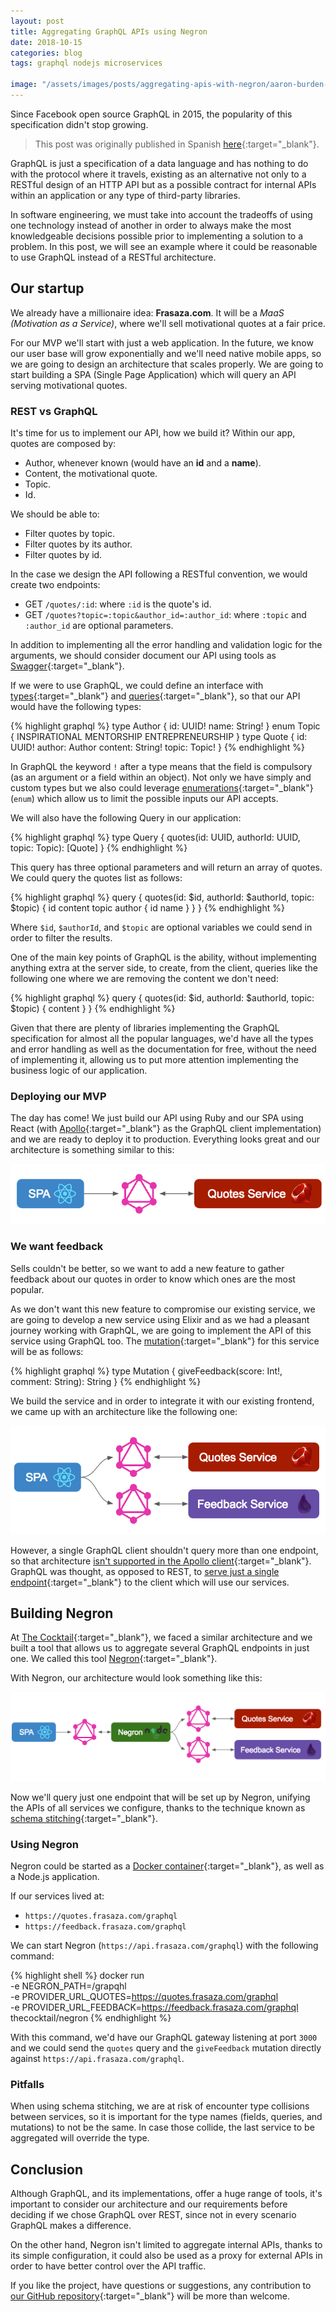 ```yaml
---
layout: post
title: Aggregating GraphQL APIs using Negron
date: 2018-10-15
categories: blog
tags: graphql nodejs microservices

image: "/assets/images/posts/aggregating-apis-with-negron/aaron-burden-718998-unsplash.jpg"
---
```


Since Facebook open source GraphQL in 2015, the popularity of this specification didn't stop growing.

> This post was originally published in Spanish [here](https://thecocktail.engineering/agregando-apis-graphql-con-negron-3ba1a75d8440){:target="\_blank"}.

GraphQL is just a specification of a data language and has nothing to do with the protocol where it travels, existing as an alternative not only to a RESTful design of an HTTP API but as a possible contract for internal APIs within an application or any type of third-party libraries.

In software engineering, we must take into account the tradeoffs of using one technology instead of another in order to always make the most knowledgeable decisions possible prior to implementing a solution to a problem. In this post, we will see an example where it could be reasonable to use GraphQL instead of a RESTful architecture.

## Our startup

We already have a millionaire idea: **Frasaza.com**. It will be a _MaaS (Motivation as a Service)_, where we'll sell motivational quotes at a fair price.

For our MVP we'll start with just a web application. In the future, we know our user base will grow exponentially and we'll need native mobile apps, so we are going to design an architecture that scales properly. We are going to start building a SPA (Single Page Application) which will query an API serving motivational quotes.

### REST vs GraphQL

It's time for us to implement our API, how we build it? Within our app, quotes are composed by:

- Author, whenever known (would have an **id** and a **name**).
- Content, the motivational quote.
- Topic.
- Id.

We should be able to:

- Filter quotes by topic.
- Filter quotes by its author.
- Filter quotes by id.

In the case we design the API following a RESTful convention, we would create two endpoints:

- GET `/quotes/:id`: where `:id` is the quote's id.
- GET `/quotes?topic=:topic&author_id=:author_id`: where `:topic` and `:author_id` are optional parameters.

In addition to implementing all the error handling and validation logic for the arguments, we should consider document our API using tools as [Swagger](https://swagger.io/){:target="\_blank"}.

If we were to use GraphQL, we could define an interface with [types](https://graphql.org/learn/schema/#type-system){:target="\_blank"} and [queries](https://graphql.org/learn/queries/#fields){:target="\_blank"}, so that our API would have the following types:

{% highlight graphql %}
type Author {
  id: UUID!
  name: String!
}
enum Topic {
  INSPIRATIONAL
  MENTORSHIP
  ENTREPRENEURSHIP
}
type Quote {
  id: UUID!
  author: Author
  content: String!
  topic: Topic!
}
{% endhighlight %}

In GraphQL the keyword `!` after a type means that the field is compulsory (as an argument or a field within an object). Not only we have simply and custom types but we also could leverage [enumerations](https://graphql.org/learn/schema/#enumeration-types){:target="\_blank"} (`enum`) which allow us to limit the possible inputs our API accepts.

We will also have the following Query in our application:

{% highlight graphql %}
type Query {
 quotes(id: UUID, authorId: UUID, topic: Topic): [Quote]
}
{% endhighlight %}

This query has three optional parameters and will return an array of quotes. We could query the quotes list as follows:

{% highlight graphql %}
query {
  quotes(id: $id, authorId: $authorId, topic: $topic) {
    id
    content
    topic
    author {
      id
      name
    }
  }
}
{% endhighlight %}

Where `$id`, `$authorId`, and `$topic` are optional variables we could send in order to filter the results.

One of the main key points of GraphQL is the ability, without implementing anything extra at the server side, to create, from the client, queries like the following one where we are removing the content we don't need:

{% highlight graphql %}
query {
  quotes(id: $id, authorId: $authorId, topic: $topic) {
    content
  }
}
{% endhighlight %}

Given that there are plenty of libraries implementing the GraphQL specification for almost all the popular languages, we'd have all the types and error handling as well as the documentation for free, without the need of implementing it, allowing us to put more attention implementing the business logic of our application.

### Deploying our MVP

The day has come! We just build our API using Ruby and our SPA using React (with [Apollo](https://www.apollographql.com/){:target="\_blank"} as the GraphQL client implementation) and we are ready to deploy it to production. Everything looks great and our architecture is something similar to this:

![MVP Architecture](/assets/images/posts/aggregating-apis-with-negron/mvp-architecture.png)

### We want feedback

Sells couldn't be better, so we want to add a new feature to gather feedback about our quotes in order to know which ones are the most popular.

As we don't want this new feature to compromise our existing service, we are going to develop a new service using Elixir and as we had a pleasant journey working with GraphQL, we are going to implement the API of this service using GraphQL too. The [mutation](https://graphql.org/learn/queries/#mutations){:target="\_blank"} for this service will be as follows:

{% highlight graphql %}
type Mutation {
  giveFeedback(score: Int!, comment: String): String
}
{% endhighlight %}

We build the service and in order to integrate it with our existing frontend, we came up with an architecture like the following one:

![Architecture with feedback service](/assets/images/posts/aggregating-apis-with-negron/feedback-architecture.png)

However, a single GraphQL client shouldn't query more than one endpoint, so that architecture [isn't supported in the Apollo client](https://github.com/apollographql/apollo-client/issues/84){:target="\_blank"}. GraphQL was thought, as opposed to REST, to [serve just a single endpoint](https://graphql.org/learn/best-practices/#http){:target="\_blank"} to the client which will use our services.

## Building Negron

At [The Cocktail](https://the-cocktail.com){:target="\_blank"}, we faced a similar architecture and we built a tool that allows us to aggregate several GraphQL endpoints in just one. We called this tool [Negron](https://github.com/the-cocktail/negron){:target="\_blank"}.

With Negron, our architecture would look something like this:

![Architecture with Negron gateway](/assets/images/posts/aggregating-apis-with-negron/negron-architecture.png)

Now we'll query just one endpoint that will be set up by Negron, unifying the APIs of all services we configure, thanks to the technique known as [schema stitching](https://www.apollographql.com/docs/graphql-tools/schema-stitching/){:target="\_blank"}.

### Using Negron

Negron could be started as a [Docker container](https://hub.docker.com/r/thecocktail/negron/){:target="\_blank"}, as well as a Node.js application.

If our services lived at:

- `https://quotes.frasaza.com/graphql`
- `https://feedback.frasaza.com/graphql`

We can start Negron (`https://api.frasaza.com/graphql`) with the following command:

{% highlight shell %}
docker run \
  -e NEGRON_PATH=/grapqhl \
  -e PROVIDER_URL_QUOTES=https://quotes.frasaza.com/graphql \
  -e PROVIDER_URL_FEEDBACK=https://feedback.frasaza.com/graphql \
  thecocktail/negron
{% endhighlight %}

With this command, we'd have our GraphQL gateway listening at port `3000` and we could send the `quotes` query and the `giveFeedback` mutation directly against `https://api.frasaza.com/graphql`.

### Pitfalls

When using schema stitching, we are at risk of encounter type collisions between services, so it is important for the type names (fields, queries, and mutations) to not be the same. In case those collide, the last service to be aggregated will override the type.

## Conclusion

Although GraphQL, and its implementations, offer a huge range of tools, it's important to consider our architecture and our requirements before deciding if we chose GraphQL over REST, since not in every scenario GraphQL makes a difference.

On the other hand, Negron isn't limited to aggregate internal APIs, thanks to its simple configuration, it could also be used as a proxy for external APIs in order to have better control over the API traffic.

If you like the project, have questions or suggestions, any contribution to [our GitHub repository](https://github.com/the-cocktail/negron){:target="\_blank"} will be more than welcome.
